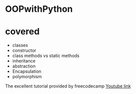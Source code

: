 # OOPwithPython
# covered 
- classes
- constructor
- class methods vs static methods
- inheritance
- abstraction
- Encapsulation
- polymorphism

The excellent tutorial provided by freecodecamp <a href="https://www.youtube.com/watch?v=Ej_02ICOIgs" target="_blank">Youtube link</a>

